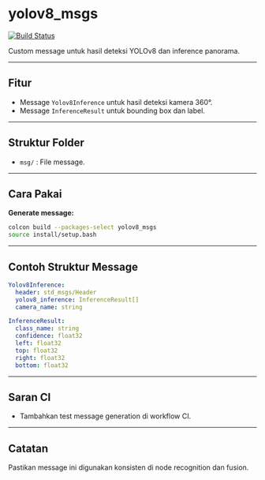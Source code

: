 # yolov8_msgs

[![Build Status](https://github.com/yourusername/yolobot/actions/workflows/ci.yml/badge.svg)](https://github.com/yourusername/yolobot/actions)

Custom message untuk hasil deteksi YOLOv8 dan inference panorama.

---

## Fitur
- Message `Yolov8Inference` untuk hasil deteksi kamera 360°.
- Message `InferenceResult` untuk bounding box dan label.

---

## Struktur Folder
- `msg/` : File message.

---

## Cara Pakai

**Generate message:**
```sh
colcon build --packages-select yolov8_msgs
source install/setup.bash
```

---

## Contoh Struktur Message
```yaml
Yolov8Inference:
  header: std_msgs/Header
  yolov8_inference: InferenceResult[]
  camera_name: string

InferenceResult:
  class_name: string
  confidence: float32
  left: float32
  top: float32
  right: float32
  bottom: float32
```

---

## Saran CI
- Tambahkan test message generation di workflow CI.

---

## Catatan
Pastikan message ini digunakan konsisten di node recognition dan fusion.